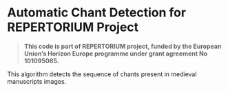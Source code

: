 # Automatic Chant Detection for REPERTORIUM Project

> **This code is part of REPERTORIUM project, funded by the European Union’s Horizon Europe programme under grant agreement No 101095065.**

This algorithm detects the sequence of chants present in medieval manuscripts images.
